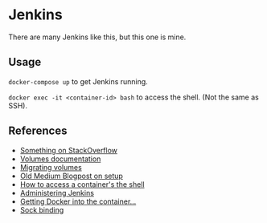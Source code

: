 # Jenkins

There are many Jenkins like this, but this one is mine.

## Usage

`docker-compose up` to get Jenkins running.

`docker exec -it <container-id> bash` to access the shell. (Not the same as SSH).

## References

* [Something on StackOverflow][1]
* [Volumes documentation][2]
* [Migrating volumes][3]
* [Old Medium Blogpost on setup][4]
* [How to access a container's the shell][5]
* [Administering Jenkins][6]
* [Getting Docker into the container...][7]
* [Sock binding][8]



 [1]: https://stackoverflow.com/questions/46167844/how-to-configure-a-dockerfile-and-docker-compose-for-jenkins
 [2]: https://docs.docker.com/storage/volumes/
 [3]: https://bobcares.com/blog/move-docker-container-to-another-host/
 [4]: https://medium.com/@Joachim8675309/jenkins-environment-using-docker-6a12603ebf9
 [5]: https://stackoverflow.com/questions/30172605/how-do-i-get-into-a-docker-containers-shell
 [6]: https://wiki.jenkins.io/display/JENKINS/Administering+Jenkins
 [7]: https://getintodevops.com/blog/the-simple-way-to-run-docker-in-docker-for-ci
 [8]: https://stackoverflow.com/questions/36765138/bind-to-docker-socket-on-windows